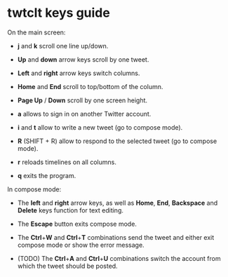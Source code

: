 twtclt keys guide
====

On the main screen:

- **j** and **k** scroll one line up/down.

- **Up** and **down** arrow keys scroll by one tweet.

- **Left** and **right** arrow keys switch columns.

- **Home** and **End** scroll to top/bottom of the column.

- **Page Up** / **Down** scroll by one screen height.

- **a** allows to sign in on another Twitter account.

- **i** and **t** allow to write a new tweet (go to compose mode).

- **R** (SHIFT + R) allow to respond to the selected tweet (go to compose mode).

- **r** reloads timelines on all columns.

- **q** exits the program.

In compose mode:

- The **left** and **right** arrow keys, as well as **Home**, **End**, **Backspace** and **Delete** keys function for text editing.

- The **Escape** button exits compose mode.

- The **Ctrl**+**W** and **Ctrl**+**T** combinations send the tweet and either exit compose mode or show the error message.

- (TODO) The **Ctrl**+**A** and **Ctrl**+**U** combinations switch the account from which the tweet should be posted.
